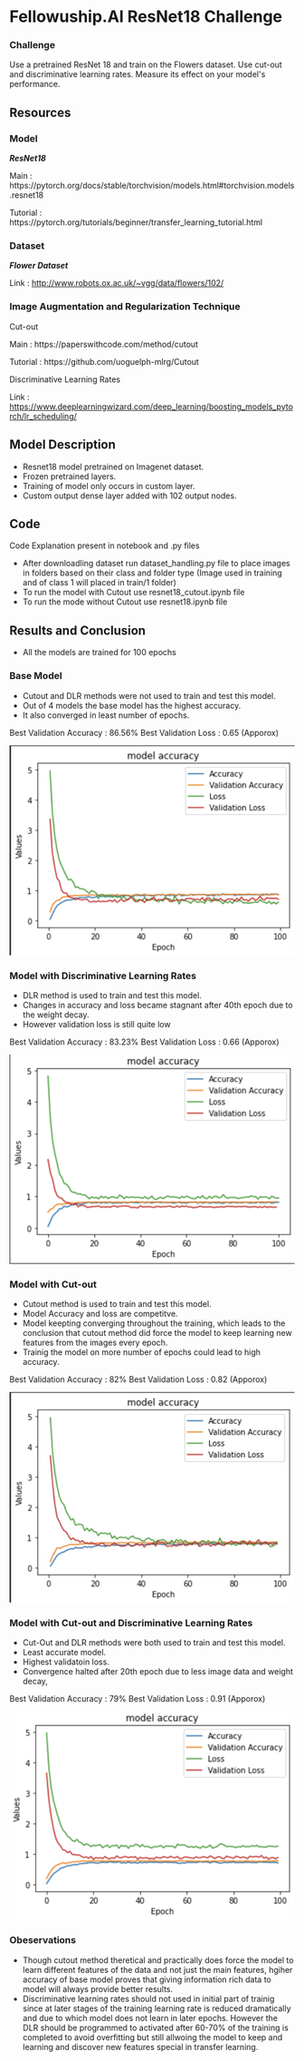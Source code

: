 # Fellowuship.AI ResNet18 Challenge 

### Challenge 

Use a pretrained ResNet 18 and train on the Flowers dataset. Use cut-out and discriminative learning rates. Measure its effect on your model's performance.

## Resources

  ### Model
  
  ***ResNet18***

  <p>Main :	https://pytorch.org/docs/stable/torchvision/models.html#torchvision.models.resnet18 </p>
  <p>Tutorial :	https://pytorch.org/tutorials/beginner/transfer_learning_tutorial.html </p>

  ### Dataset
  
   ***Flower Dataset***

   Link :	http://www.robots.ox.ac.uk/~vgg/data/flowers/102/

  ### Image Augmentation and Regularization Technique

  Cut-out

  <p>Main : https://paperswithcode.com/method/cutout </p>
  <p>Tutorial : https://github.com/uoguelph-mlrg/Cutout </p>

  Discriminative Learning Rates

  Link : https://www.deeplearningwizard.com/deep_learning/boosting_models_pytorch/lr_scheduling/
 

## Model Description 

  - Resnet18 model pretrained on Imagenet dataset.
  - Frozen pretrained layers.
  - Training of model only occurs in custom layer.
  - Custom output dense layer added with 102 output nodes.

## Code
  
  Code Explanation present in notebook and .py files
  
  - After downloadling dataset run dataset_handling.py file to place images in folders based on their class and folder type (Image used in training and of class 1 will      placed in train/1 folder)
  - To run the model with Cutout use resnet18_cutout.ipynb file
  - To run the mode without Cutout use resnet18.ipynb file

## Results and Conclusion

  - All the models are trained for 100 epochs

  ### Base Model
  
  - Cutout and DLR methods were not used to train and test this model.
  - Out of 4 models the base model has the highest accuracy.
  - It also converged in least number of epochs.
  
  Best Validation Accuracy : 86.56% 
  Best Validation Loss : 0.65 (Apporox)
  
 ![Screenshot](https://github.com/9harshit/fellowshipai-resnet-challenge/blob/main/images/model_basic.png)
  
  ### Model with Discriminative Learning Rates
  
  - DLR method is used to train and test this model.
  - Changes in accuracy and loss became stagnant after 40th epoch due to the weight decay.
  - However validation loss is still quite low
  
  Best Validation Accuracy : 83.23% 
  Best Validation Loss : 0.66 (Apporox)

 ![Screenshot](https://github.com/9harshit/fellowshipai-resnet-challenge/blob/main/images/model_dlr.png)
  
   ### Model with Cut-out
   
  - Cutout method is used to train and test this model.
  - Model Accuracy and loss are competitve.
  - Model keepting converging throughout the training, which leads to the conclusion that cutout method did force the model to keep learning new features from the images every epoch.
  - Trainig the model on more number of epochs could lead to high accuracy. 
  
  Best Validation Accuracy : 82% 
  Best Validation Loss : 0.82 (Apporox)

  ![Screenshot](https://github.com/9harshit/fellowshipai-resnet-challenge/blob/main/images/model_cutout.jpg)
  
  ### Model with Cut-out and Discriminative Learning Rates
  
  - Cut-Out and DLR methods were both used to train and test this model.
  - Least accurate model.
  - Highest validatoin loss.
  - Convergence halted after 20th epoch due to less image data and weight decay,
  
  Best Validation Accuracy : 79% 
  Best Validation Loss : 0.91 (Apporox)

  ![Screenshot](https://github.com/9harshit/fellowshipai-resnet-challenge/blob/main/images/model_cutout_dlr.png)
  
  
  ### Obeservations
  
  - Though cutout method theretical and practically does force the model to learn different features of the data and not just the main features, hgiher accuracy of base model proves that giving information rich data to model will always provide better results. 
  - Discriminative learning rates  should not used in initial part of trainig since at later stages of the training learning rate is reduced dramatically and due to which model does not learn in later epochs. However the DLR should be programmed to activated after 60-70% of the training is completed to avoid overfitting but still allwoing the model to keep and learning and discover new features special in transfer learning.

